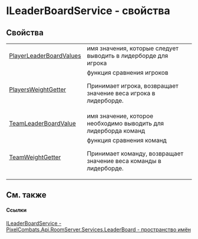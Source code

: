 # ILeaderBoardService - свойства




## Свойства
<table>
<tr>
<td><a href="fd8847eb-6c13-43fe-2834-337a2fed07dd">PlayerLeaderBoardValues</a></td>
<td>имя значения, которые следует выводить в лидерборде для игрока</td></tr>
<tr>
<td><a href="6a4e5781-4c72-9c59-d045-75305829958d">PlayersWeightGetter</a></td>
<td>функция сравнения игроков <p>Принимает игрока, возвращает значение веса игрока в лидерборде.</p></td></tr>
<tr>
<td><a href="904c02c2-222f-1027-914f-7f4e45016e71">TeamLeaderBoardValue</a></td>
<td>имя значение, которое необходимо выводить для лидерборда команд</td></tr>
<tr>
<td><a href="d42e2570-fdec-64e6-7ccf-6d152a2d2688">TeamWeightGetter</a></td>
<td>функция сравнения команд <p>Принимает команду, возвращает значение веса команды в лидерборде.</p></td></tr>
</table>

## См. также


#### Ссылки
<a href="1f1e1255-2064-2e55-6151-d2b3377393cc">ILeaderBoardService - </a>  
<a href="053da073-28ae-6a88-816e-7b3ca7400c53">PixelCombats.Api.RoomServer.Services.LeaderBoard - пространство имён</a>  
